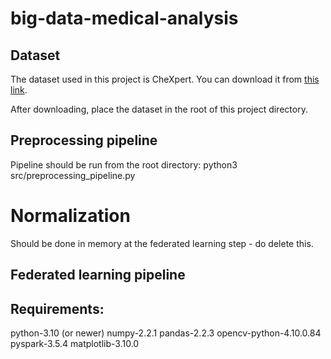 # big-data-medical-analysis

## Dataset
The dataset used in this project is CheXpert. You can download it from [this link](https://stanfordaimi.azurewebsites.net/datasets/23c56a0d-15de-405b-87c8-99c30138950c).

After downloading, place the dataset in the root of this project directory.

## Preprocessing pipeline
Pipeline should be run from the root directory: python3 src/preprocessing_pipeline.py

# Normalization
Should be done in memory at the federated learning step - do delete this.

## Federated learning pipeline

## Requirements:
python-3.10 (or newer)
numpy-2.2.1 
pandas-2.2.3
opencv-python-4.10.0.84
pyspark-3.5.4
matplotlib-3.10.0